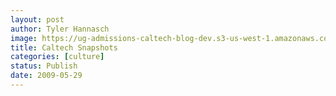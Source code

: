 ```yaml
---
layout: post
author: Tyler Hannasch
image: https://ug-admissions-caltech-blog-dev.s3-us-west-1.amazonaws.com/old_pictures/caltech_as_it_happens/6a0105349b8251970b01156facb31d970c.jpg
title: Caltech Snapshots
categories: [culture]
status: Publish
date: 2009-05-29
---
```



